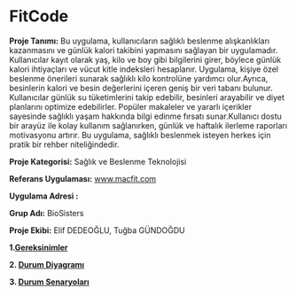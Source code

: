 # FitCode
**Proje Tanımı:** Bu uygulama, kullanıcıların sağlıklı beslenme alışkanlıkları kazanmasını ve günlük kalori takibini yapmasını sağlayan bir uygulamadır. Kullanıcılar kayıt olarak yaş, kilo ve boy gibi bilgilerini girer, böylece günlük kalori ihtiyaçları ve vücut kitle indeksleri hesaplanır. Uygulama, kişiye özel beslenme önerileri sunarak sağlıklı kilo kontrolüne yardımcı olur.Ayrıca, besinlerin kalori ve besin değerlerini içeren geniş bir veri tabanı bulunur. Kullanıcılar günlük su tüketimlerini takip edebilir, besinleri arayabilir ve diyet planlarını optimize edebilirler. Popüler makaleler ve yararlı içerikler sayesinde sağlıklı yaşam hakkında bilgi edinme fırsatı sunar.Kullanıcı dostu bir arayüz ile kolay kullanım sağlanırken, günlük ve haftalık ilerleme raporları motivasyonu artırır. Bu uygulama, sağlıklı beslenmek isteyen herkes için pratik bir rehber niteliğindedir.

**Proje Kategorisi:** Sağlık ve Beslenme Teknolojisi

**Referans Uygulaması:** www.macfit.com 

**Uygulama Adresi :**

**Grup Adı:** BioSisters

**Proje Ekibi:**  Elif DEDEOĞLU, Tuğba GÜNDOĞDU

**1.[Gereksinimler](gereksinimler.md)**

**2. [Durum Diyagramı](Durum_Diyagramı.png)**

**3. [Durum Senaryoları](Elif_durum_senaryoları.pdf)** [](Tuğba_durum_senaryoları.pdf)
